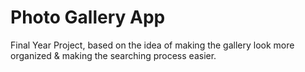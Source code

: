 # Photo Gallery App

Final Year Project, based on the idea of making the gallery look more organized & making the searching process easier.
